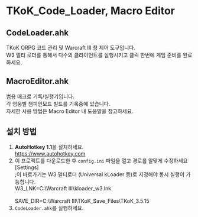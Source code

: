 # TKoK_Code_Loader, Macro Editor

## CodeLoader.ahk
TKoK ORPG 코드 관리 및 Warcraft III 창 제어 도구입니다. <br>
W3 멀티 로더를 통해서 다수의 클라이언트를 실행시키고 클릭 한번에 게임 준비를 완료하세요.

## MacroEditor.ahk
범용 매크로 기록/실행기입니다. <br>
각 영웅별 챔피언모드 빌드를 기록중에 있습니다. <br>
자세한 사용 방법은 Macro Editor 내 도움말을 참고하세요.

## 설치 방법
1. **AutoHotkey 1.1**을 설치하세요.  
https://www.autohotkey.com
2. 이 프로젝트를 다운로드한 후 `config.ini` 파일을 열고 경로를 알맞게 수정하세요<br>
[Settings]<br>
;이 바로가기는 W3 멀티로더 (Universal kLoader 등)로 지정해야 동시 실행이 가능합니다.<br>
W3_LNK=C:\Warcraft III\kloader_w3.lnk <br><br>
SAVE_DIR=C:\Warcraft III\TKoK_Save_Files\TKoK_3.5.15<br>
3. `CodeLoader.ahk`를 실행하세요.


